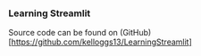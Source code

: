### Learning Streamlit

Source code can be found on (GitHub)[https://github.com/kelloggs13/LearningStreamlit]